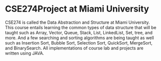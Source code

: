 # CSE274Project at Miami University
CSE274 is called the Data Abstraction and Structure at Miami University. 
This course entails learning the common types of data structure that will 
be taught such as Array, Vector, Queue, Stack, List, LinkedList, Set, tree, 
and more. And a few searching and sorting algorithms are being taught as well 
such as Insertion Sort, Bubble Sort, Selection Sort, QuickSort, MergeSort, 
and BinarySearch. All implementations of course lab and projects are written 
using JAVA. 
